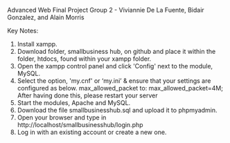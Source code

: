 Advanced Web Final Project
Group 2 - Viviannie De La Fuente, Bidair Gonzalez, and Alain Morris

Key Notes:
1. Install xampp.
2. Download folder, smallbusiness hub, on github and place it within the folder, htdocs, found within your xampp folder.
3. Open the xampp control panel and  click 'Config' next to the module, MySQL.
4. Select the option, 'my.cnf' or ‘my.ini’ & ensure that your settings are configured as below.
max_allowed_packet to: max_allowed_packet=4M; After having done this, please restart your server
5. Start the modules, Apache and MySQL.
6. Download the file smallbusinesshub.sql and upload it to phpmyadmin.
7. Open your browser and type in http://localhost/smallbusinesshub/login.php
8. Log in with an existing account or create a new one.







